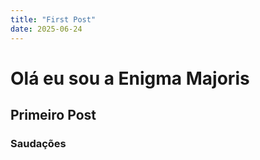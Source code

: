 ```yaml
---
title: "First Post"
date: 2025-06-24
---
```

# Olá eu sou a Enigma Majoris
## Primeiro Post
### Saudações
